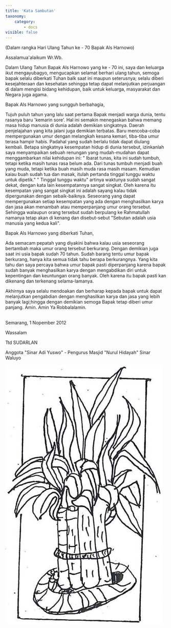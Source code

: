 ```yaml
---
title: 'Kata Sambutan'
taxonomy:
    category:
        - docs
visible: false
---
```


(Dalam rangka Hari Ulang Tahun ke - 70 Bapak Als Harnowo)

Assalamua'alaikum Wr.Wb.

Dalam Ulang Tahun Bapak Als Harnowo yang ke - 70 ini, saya dan keluarga ikut mengayubagyo, mengucapkan selamat berhari ulang tahun, semoga bapak selalu diberkati Tuhan balk saat ini maupun seterusnya; selalu diberi kesejahteraan dan kesehatan sehingga tetap dapat melanjutkan perjuangan di dalam mengisi bidang kehidupan, baik untuk keluarga, masyarakat dan Negara juga agama.

Bapak Als Harnowo yang sungguh berbahagia, 

Tujuh puluh tahun yang lalu saat pertama Bapak menjadi warga dunia, tentu rasanya baru 'kemarin sore'. Hal ini semakin menegaskan bahwa memang masa hidup manusia di dunia adalah demikian singkatnya. Daerah penjelajahan yang kita jalani juga demikian terbatas. Baru mencoba-coba mempergunakan umur dengan melangkah kesana kemari, tiba-tiba umur terasa hampir habis. Padahal yang sudah berlalu tidak dapat diulang kembali.
Betapa singkatnya kesempatan hidup di dunia tersebut, izinkanlah saya menyampaikan sebuah renungan yang mudah-mudahan dapat menggambarkan nilai kehidupan ini: " Ibarat tunas, kita ini sudah tumbuh, tetapi ketika masih tunas rasa belum ada. Dari tunas tumbuh menjadi buah yang muda, tetapi ketika buah masih muda rasa masih masam. Kemudian kaiau buah sudah tua dan masak, itulah pertanda tinggal tunggu waktu untuk dipetik." " Tinggal tunggu waktu" artinya waktunya sudah sangat dekat, dengan kata lain kesempatannya sangat singkat. Oleh karena itu kesempatan yang sangat singkat ini adalah sayang kalau tidak dipergunakan dengan sebaik-baiknya. Seseorang yang dapat mempergunakan setiap kesempatan yang ada dengan menghasilkan karya dan jasa akan menambah atau memperpanjang umur orang tersebut. Sehingga walaupun orang tersebut sudah berpulang ke Rahmatullah namanya tetap akan di kenang dan disebut-sebut "Sebutan adalah usia manusia yang kedua kali".

Bapak Als Harnowo yang diberkati Tuhan,

Ada semacam pepatah yang diyakini bahwa kalau usia seseorang bertambah maka umur orang tersebut berkurang. Dengan demikian juga saat ini usia bapak sudah 70 tahun. Sudah barang tentu umur bapak berkurang, hanya kita semua tidak tahu berapa berkurangnya. Yang kita tahu dan saya percaya bahwa umur bapak pasti diperpanjang karena bapak sudah banyak menghasilkan karya dengan mengabdikan diri untuk kepentingan dan keuntungan orang banyak. Oleh karena itu bapak pasti kan dikenang dan terkenang selama-lamanya.

Akhirnya saya selalu mendoakan dan berharap kepada bapak untuk dapat melanjutkan pengabdian dengan menghasilkan karya dan jasa yang lebih banyak lagi;hingga dengan demikian semoga Bapak tetap diberi umur panjang.
Amin. Amin Ya Robbalalamin.

</br>
Semarang, 1 Nopember 2012

Wassalam

Ttd
SUDARLAN

Anggota "Sinar Adi Yuswo" - Pengurus Masjid "Nurul Hidayah" Sinar Waluyo

![Alt Text](kata-sambutan.jpg?width=300px)
